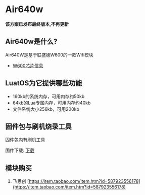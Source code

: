 # Air640w

**该方案已发布最终版本,不再更新**

## Air640w是什么?

Air640W是基于联盛德W600的一款Wifi模块

* [W600芯片信息](http://www.winnermicro.com/html/1/156/158/497.html)

## LuatOS为它提供哪些功能

* 160kb的系统内存，可用内存约50kb
* 64kb的Lua专属内存，可用内存约40kb
* 文件系统大小256kb，可用200kb

## 固件包与刷机烧录工具

固件包内有刷机工具

固件下载: [下载](https://gitee.com/openLuat/LuatOS/releases)

## 模块购买

1. 飞思创 [https://item.taobao.com/item.htm?id=587923556178](https://item.taobao.com/item.htm?id=587923556178)
